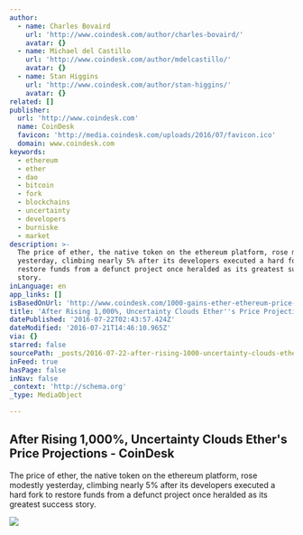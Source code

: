 ```yaml
---
author:
  - name: Charles Bovaird
    url: 'http://www.coindesk.com/author/charles-bovaird/'
    avatar: {}
  - name: Michael del Castillo
    url: 'http://www.coindesk.com/author/mdelcastillo/'
    avatar: {}
  - name: Stan Higgins
    url: 'http://www.coindesk.com/author/stan-higgins/'
    avatar: {}
related: []
publisher:
  url: 'http://www.coindesk.com'
  name: CoinDesk
  favicon: 'http://media.coindesk.com/uploads/2016/07/favicon.ico'
  domain: www.coindesk.com
keywords:
  - ethereum
  - ether
  - dao
  - bitcoin
  - fork
  - blockchains
  - uncertainty
  - developers
  - burniske
  - market
description: >-
  The price of ether, the native token on the ethereum platform, rose modestly
  yesterday, climbing nearly 5% after its developers executed a hard fork to
  restore funds from a defunct project once heralded as its greatest success
  story.
inLanguage: en
app_links: []
isBasedOnUrl: 'http://www.coindesk.com/1000-gains-ether-ethereum-price-future/'
title: 'After Rising 1,000%, Uncertainty Clouds Ether''s Price Projections - CoinDesk'
datePublished: '2016-07-22T02:43:57.424Z'
dateModified: '2016-07-21T14:46:10.965Z'
via: {}
starred: false
sourcePath: _posts/2016-07-22-after-rising-1000-uncertainty-clouds-ethers-price-projec.md
inFeed: true
hasPage: false
inNav: false
_context: 'http://schema.org'
_type: MediaObject

---
```

<article style=""><h1>After Rising 1,000%, Uncertainty Clouds Ether's Price Projections - CoinDesk</h1><p>The price of ether, the native token on the ethereum platform, rose modestly yesterday, climbing nearly 5% after its developers executed a hard fork to restore funds from a defunct project once heralded as its greatest success story.</p><img src="https://media.coindesk.com/uploads/2016/07/shutterstock_111358742-e1469110799273.jpg" /></article>